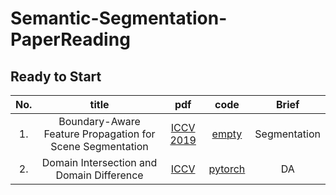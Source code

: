 # Semantic-Segmentation-PaperReading

## Ready to Start

| No. | title | pdf | code | Brief| 
| :-: | :-: | :-: | :-: | :-:|
|1. | Boundary-Aware Feature Propagation for Scene Segmentation |[ICCV 2019](https://arxiv.org/abs/1909.00179) | [empty]() | Segmentation |
|2. | Domain Intersection and Domain Difference|[ICCV](https://arxiv.org/abs/1908.11628)|[pytorch](https://github.com/sagiebenaim/DomainIntersectionDifference)|DA|

